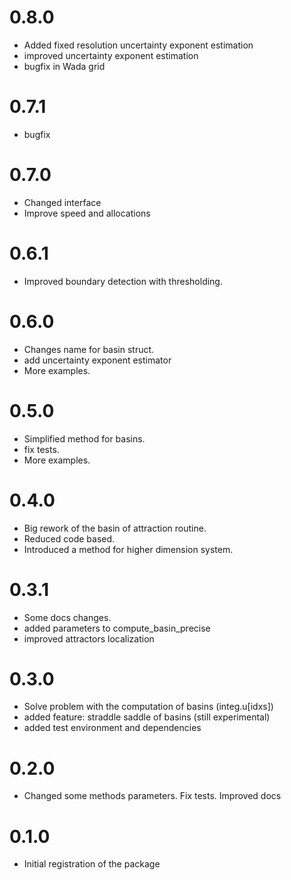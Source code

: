 # 0.8.0
* Added fixed resolution uncertainty exponent estimation
* improved uncertainty exponent estimation
* bugfix in Wada grid


# 0.7.1
* bugfix

# 0.7.0
* Changed interface
* Improve speed and allocations

# 0.6.1
* Improved boundary detection with thresholding.

# 0.6.0
* Changes name for basin struct.
* add uncertainty exponent estimator
* More examples.

# 0.5.0
* Simplified method for basins.
* fix tests.
* More examples.


# 0.4.0
* Big rework of the basin of attraction routine.
* Reduced code based.
* Introduced a method for higher dimension system.


# 0.3.1
* Some docs changes.
* added parameters to compute_basin_precise
* improved attractors localization

# 0.3.0
* Solve problem with the computation of basins (integ.u[idxs])
* added feature: straddle saddle of basins (still experimental)
* added test environment and dependencies

# 0.2.0
* Changed some methods parameters. Fix tests. Improved docs

# 0.1.0
* Initial registration of the package
